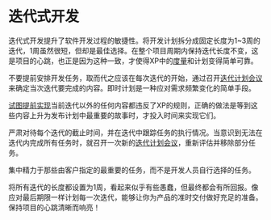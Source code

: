 <!-- Iterative Development -->
# 迭代式开发

<!-- Iterative Development adds agility to the development process. Divide your development schedule into about a dozen iterations of 1 to 3 weeks in length. One week is the best choice even though it seems very short. Keep the iteration length constant through out the project. This is the heart beat of your project. It is this constant that makes measuring progress and planning simple and reliable in XP. -->

迭代式开发提升了软件开发过程的敏捷性。将开发计划拆分成固定长度为1~3周的迭代，1周虽然很短，但却是最佳选择。在整个项目周期内保持迭代长度不变，这是项目的心跳，也正是因为这种一致，才使得XP中的[度量](introduction.md)和计划变得简单可靠。

<!-- Don't schedule your programming tasks in advance. Instead have an iteration planning meeting at the beginning of each iteration to plan out what will be done. Just-in-time planning is an easy way to stay on top of changing user requirements. -->

不要提前安排开发任务，取而代之应该在每次迭代的开始，通过召开[迭代计划会议](iteration-plan.md)来确定当次迭代要完成的内容。即时计划是一种应对需求频繁变化的简单手段。

<!-- It is also against the rules to look ahead and try to implement anything that it is not scheduled for this iteration. There will be plenty of time to implement that functionality when it becomes the most important story in the release plan. -->

[试图提前实现](never-add-early.md)当前迭代以外的任何内容都违反了XP的规则，正确的做法是等到这些内容上升为发布计划中最重要的故事时，才投入时间来实现它们。


<!-- Take your iteration deadlines seriously! Track your progress during an iteration. If it looks like you will not finish all of your tasks then call another iteration planning meeting, re-estimate,  and  remove  some   of  the   tasks. -->

严肃对待每个迭代的截止时间，并在迭代中跟踪任务的执行情况。当意识到无法在迭代内完成所有任务时，就召开一次新的[迭代计划会议](iteration-plan.md)，重新评估并移除部分任务。


<!-- Concentrate your effort on completing the most important tasks as chosen by your customer, instead of having several unfinished tasks chosen by the developers. -->

集中精力于那些由客户指定的最重要的任务，而不是开发人员自行选择的任务。


<!-- It may seem silly if your iterations are only one week long to make a new plan, but it pays off in the end. By planning out each iteration as if it was your last you will be setting yourself up for an on-time delivery of your product. Keep your projects heart beating loud and clear. -->

将所有迭代的长度都设置为1周，看起来似乎有些愚蠢，但最终都会有所回报。像应对最后期限一样计划每一次迭代，能够让你为产品的准时交付做好充足的准备。保持项目的心跳清晰而响亮！
